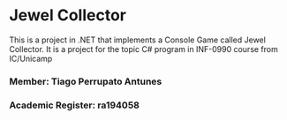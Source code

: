 # Jewel Collector
This is a project in .NET that implements a Console Game called Jewel Collector. It is a project for the topic C# program in INF-0990 course from IC/Unicamp
### Member: Tiago Perrupato Antunes
### Academic Register: ra194058
